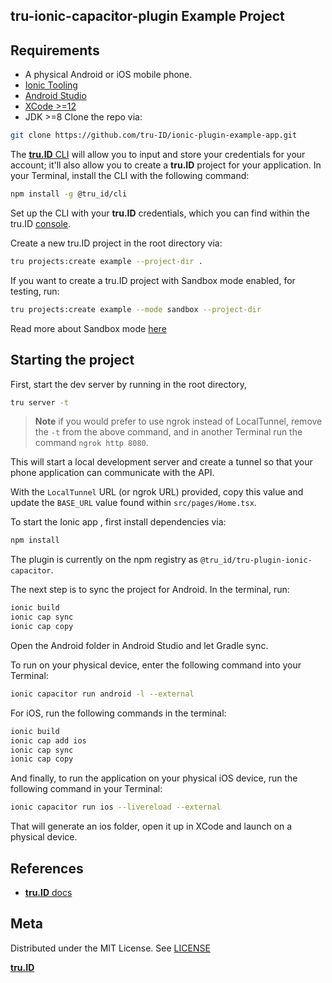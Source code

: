 ## tru-ionic-capacitor-plugin Example Project

## Requirements

- A physical Android or iOS mobile phone.
- [Ionic Tooling](https://ionicframework.com/docs/react/your-first-app#install-ionic-tooling)
- [Android Studio](https://developer.android.com/studio) 
- [XCode >=12](https://developer.apple.com/xcode/resources/) 
- JDK >=8
Clone the repo via:

```bash
git clone https://github.com/tru-ID/ionic-plugin-example-app.git
```

The [**tru.ID** CLI](https://github.com/tru-ID/tru-cli) will allow you to input and store your credentials for your account; it'll also allow you to create a **tru.ID** project for your application. In your Terminal, install the CLI with the following command:

```bash
npm install -g @tru_id/cli
```

Set up the CLI with your **tru.ID** credentials, which you can find within the tru.ID [console](https://developer.tru.id/console).


Create a new tru.ID project in the root directory via:

```bash
tru projects:create example --project-dir .
```

If you want to create a tru.ID project with Sandbox mode enabled, for testing, run:

```bash
tru projects:create example --mode sandbox --project-dir
```

Read more about Sandbox mode [here](https://developer.tru.id/docs/sandbox)

## Starting the project

First, start the dev server by running in the root directory,

```bash
tru server -t
```

> **Note** if you would prefer to use ngrok instead of LocalTunnel, remove the `-t` from the above command, and in another Terminal run the command `ngrok http 8080`.

This will start a local development server and create a tunnel so that your phone application can communicate with the API.

With the `LocalTunnel` URL (or ngrok URL) provided, copy this value and update the `BASE_URL` value found within `src/pages/Home.tsx`.

To start the Ionic app , first install dependencies via:

```bash
npm install
```

The plugin is currently on the npm registry as `@tru_id/tru-plugin-ionic-capacitor`.

The next step is to sync the project for Android. In the terminal, run:

```bash
ionic build
ionic cap sync
ionic cap copy
```

Open the Android folder in Android Studio and let Gradle sync.

To run on your physical device, enter the following command into your Terminal:

```bash
ionic capacitor run android -l --external
```

For iOS, run the following commands in the terminal:

```bash
ionic build
ionic cap add ios
ionic cap sync
ionic cap copy
```

And finally, to run the application on your physical iOS device, run the following command in your Terminal:

```bash
ionic capacitor run ios --livereload --external
```

That will generate an ios folder, open it up in XCode and launch on a physical device.

## References

- [**tru.ID** docs](https://developer.tru.id/docs)

## Meta

Distributed under the MIT License. See [LICENSE](/LICENSE)

[**tru.ID**](https://tru.id)
